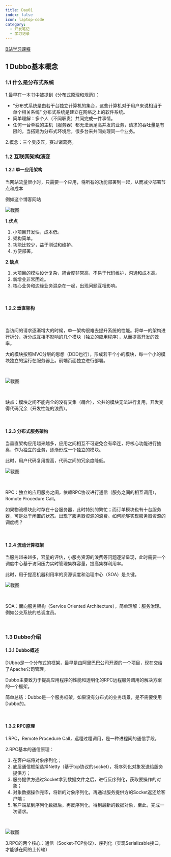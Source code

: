 ```yaml
---
title: Day01
index: false
icon: laptop-code
category:
  - 开发笔记
  - 学习记录
---
```


[B站学习课程](https://www.bilibili.com/video/BV1qd4y1v7ED?p=7&spm_id_from=pageDriver&vd_source=3c401e9b12aadd668c92b73995070898)

## 1 Dubbo基本概念

### 1.1 什么是分布式系统

1.最早在一本书中被提到《分布式原理和规范》：

- ”分布式系统是由若干台独立计算机的集合，这些计算机对于用户来说相当于单个相关系统“ 分布式系统是建立在网络之上的软件系统。
- 简单理解：多个人（不同职责）共同完成一件事情。
- 任何一台单独的主机（服务器）都无法满足高并发的业务，请求的吞吐量是有限的，当搭建为分布式环境后，很多台来共同处理同一个业务。

2.概念：三个臭皮匠，赛过诸葛亮。

### 1.2 互联网架构演变

#### 1.2.1 单一应用架构

当网站流量很小时，只需要一个应用，将所有的功能部署到一起，从而减少部署节点和成本

例如这个博客网站

![截图](e380909bf0762b05a40e420410b46740.png)

**1.优点**

1. 小项目开发快，成本低。
2. 架构简单。
3. 功能比较少，益于测试和维护。
4. 方便部署。

**2.缺点**

1. 大项目的模块设计复杂，耦合度非常高，不易于代码维护，沟通和成本高。
2. 新增业非常困难。
3. 核心业务和边缘业务混杂在一起，出现问题互相影响。

<br/>

#### 1.2.2 垂直架构

<br/>

当访问的请求逐渐增大的时候，单一架构很难去提升系统的性能。将单一的架构进行拆分，拆分成互相不影响的几个模块（独立的应用程序），从而提高开发的效率。

大的模块按照MVC分层的思想（DDD也行），形成若干个小的模块，每一个小的模块独立的运行在服务器上。前端页面独立进行部署。

<br/>

![截图](60a0d07ea8068d3c457407fd09e17c3a.png)

<br/>

缺点：模块之间不能完全的没有交集（耦合），公共的模块无法进行复用，开发变得代码冗余（开发性能的浪费）。

<br/>

#### 1.2.3 分布式服务架构

当垂直架构应用越来越多，应用之间相互不可避免会有牵连，将核心功能进行抽离，作为独立的业务，逐渐形成一个独立的模块。

此时，用户代码复用提高，代码之间的冗余度降低。

![截图](1d2885d785e5ef65e5d62b92ee1ac689.png)

<br/>

RPC：独立的应用服务之间，依赖RPC协议进行通信（服务之间的相互调用），Romote Procedure Call。

如果物流模块此时存在十台服务器，此时特别的繁忙；而订单模块也有十台服务器，可是处于闲置的状态。出现了服务器资源的浪费。如何能够实现服务器资源的调度呢？

<br/>

#### 1.2.4 流动计算框架

当服务越来越多，容量的评估，小服务资源的浪费等问题逐渐呈现，此时需要一个调度中心基于访问压力实时管理集群容量，提高集群利用率。

此时，用于提高机器利用率的资源调度和治理中心（SOA）是关键。

![截图](eb6e47bfa3845f2908a110f97152d6d1.png)

<br/>

SOA：面向服务架构（Service Oriented Architecture），简单理解：服务治理。例如公交系统的总调度员。

<br/>

### 1.3 Dubbo介绍

#### 1.3.1 Dubbo概述

DUbbo是一个分布式的框架，最早是由阿里巴巴公司开源的一个项目，现在交给了Apache公司管理。

Dubbo主要致力于提高应用程序的性能和透明化的RPC远程服务调用的解决方案的一个框架。

简单总结：Dubbo是一个服务框架，如果没有分布式的业务场景，是不需要使用Dubbo的。

<br/>

#### 1.3.2 RPC原理

1.RPC，Remote Procedure Call，远程过程调用，是一种进程间的通信手段。

2.RPC基本的通信原理：

1. 在客户端将对象序列化；
2. 底层通信框架选择Netty（基于tcp协议的socket），将序列化对象发送给服务提供方；
3. 服务提供方通过Socket拿到数据文件之后，进行反序列化，获取要操作的对象；
4. 对象数据操作完毕，将新的对象序列化，再通过服务提供方的Socket返还给客户端；
5. 客户端拿到序列化数据后，再反序列化，得到最新的数据对象，至此，完成一次请求。

<br/>

![截图](6fa34020ac9a1ebbf7f3cdb9a3dfe5e9.png)

3.RPC的两个核心：通信（Socket-TCP协议）、序列化（实现Serializable接口，才能够在网络上传输）